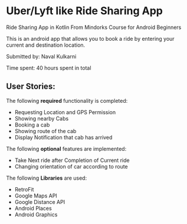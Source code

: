 # Uber/Lyft like Ride Sharing App
Ride Sharing App in Kotlin From Mindorks Course for Android Beginners

This is an android app that allows you to book a ride by entering your current and destination location.

Submitted by: Naval Kulkarni

Time spent: 40 hours spent in total

<h2>User Stories:</h2>

The following <b>required</b> functionality is completed:
<ul>
 <li>Requesting Location and GPS Permission</li>
 <li>Showing nearby Cabs </li>
 <li>Booking a cab</li>
<li>Showing route of the cab</li>
 <li>Display Notification that cab has arrived</li>
 </ul>


The following <b>optional</b> features are implemented:
<ul>
<li>Take Next ride after Completion of Current ride</li>
<li>Changing orientation of car according to route</li>
</ul>


The following <b>Libraries</b> are used:
<ul>
 <li>RetroFit</li>
 <li>Google Maps API</li>
 <li>Google Distance API</li>
<li>Android Places</li>
 <li>Android Graphics</li>
 </ul>
